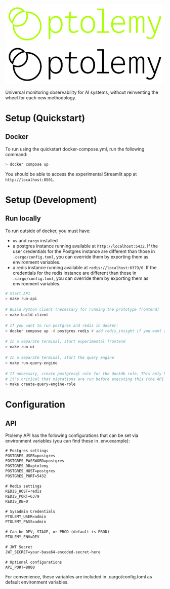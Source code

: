 ![Ptolemy](docs/docs/img/full-logo-lime.svg#gh-dark-mode-only)
![Ptolemy](docs/docs/img/full-logo-black.svg#gh-light-mode-only)

Universal monitoring observability for AI systems, without reinventing the wheel for each new methodology.

# Setup (Quickstart)
## Docker
To run using the quickstart docker-compose.yml, run the following command:

```sh
> docker compose up
```

You should be able to access the experimental Streamlit app at `http://localhost:8501`.

# Setup (Development)
## Run locally
To run outside of docker, you must have:
- `uv` and `cargo` installed
- a postgres instance running available at `http://localhost:5432`. If the user credentials for the Postgres instance are different than those in `.cargo/config.toml`, you can override them by exporting them as environment variables.
- a redis instance running available at `redis://localhost:6379/0`. If the credentials for the redis instance are different than those in `.cargo/config.toml`, you can override them by exporting them as environment variables.

```sh
# Start API
> make run-api

# Build Python client (necessary for running the prototype frontend)
> make build-client

# If you want to run postgres and redis in docker:
> docker compose up -d postgres redis # add redis_insight if you want a redis GUI

# In a separate terminal, start experimental frontend
> make run-ui

# In a separate terminal, start the query engine
> make run-query-engine

# If necessary, create postgresql role for the duckdb role. This only has to be done during initial postgresql setup.
# It's critical that migrations are run before executing this (the API does it automatically).
> make create-query-engine-role
```

# Configuration
## API
Ptolemy API has the following configurations that can be set via environment variables (you can find these in .env.example):

```env
# Postgres settings
POSTGRES_USER=postgres
POSTGRES_PASSWORD=postgres
POSTGRES_DB=ptolemy
POSTGRES_HOST=postgres
POSTGRES_PORT=5432

# Redis settings
REDIS_HOST=redis
REDIS_PORT=6379
REDIS_DB=0

# Sysadmin Credentials
PTOLEMY_USER=admin
PTOLEMY_PASS=admin

# Can be DEV, STAGE, or PROD (default is PROD)
PTOLEMY_ENV=DEV

# JWT Secret
JWT_SECRET=your-base64-encoded-secret-here

# Optional configurations
API_PORT=8000
```

For convenience, these variables are included in .cargo/config.toml as default environment variables.
